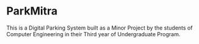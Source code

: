 # ParkMitra
This is a Digital Parking System built as a Minor Project by the students of Computer Engineering in their Third year of Undergraduate Program.
